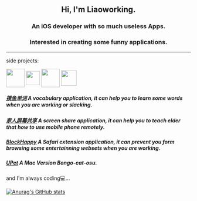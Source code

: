 

<h2 align="center">Hi, I'm Liaoworking.</h2>
<h3 align="center">An iOS developer with so much useless Apps.</h3>
<h3 align="center">Interested in creating some funny applications.</h3>

---

side projects: 

<div> 
<img align="center" height="50" src="http://image.chenc.site/moyu.png">
<img align="center" height="38" src="http://image.chenc.site/sharescreen2.png"> 
<img align="center" height="50" src="http://image.chenc.site/blockhappy.png">
<img align="center" height="42" src="http://image.chenc.site/UPet.png">
</div>

##### [摸鱼单词](https://apps.apple.com/app/id1488909953) A vocabulary application, it can help you to learn some words when you are working or slacking.

##### [家人屏幕共享](https://apps.apple.com/app/id1587552740) A screen share application, it can help you to teach elder that how to use mobile phone remotely.

##### [BlockHappy](http://apps.apple.com/app/id1563703509?l=en&mt=12) A Safari extension application, it can prevent you form browsing some entertainning websets when you are working.

##### [UPet](http://apps.apple.com/app/id1626119076?l=en&mt=12) A Mac Version Bongo-cat-osu.



and I'm always coding💻...


[![Anurag's GitHub stats](https://github-readme-stats.vercel.app/api?username=Liaoworking&include_all_commits=false)](https://liaoworking.com)
